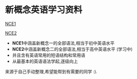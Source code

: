 # 新概念英语学习资料

[NCE1](./NCE1.md)

[NCE2](./NCE2.md)

- **NCE1**中涵盖新概念一的全部语法,相当于初中英语水平
- **NCE2**中涵盖新概念二的全部语法,相当于高中英语水平 (学习中)
- 并且含有英语常用的短语结构和常用语
- 从最基本的英语语法学起,逐级向上 

来源于自己手动整理,希望能帮到有需要的同学 :).